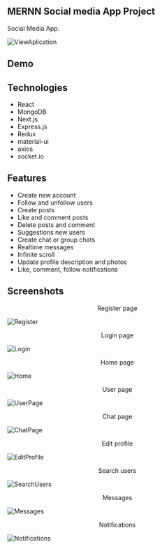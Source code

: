 ## MERNN Social media App Project

Social Media App.

![ViewAplication](https://user-images.githubusercontent.com/61429037/137980241-6f663677-58bc-40c7-ba1c-e9145578e259.png)

## Demo

## Technologies

<ul>
  <li>React</li>
  <li>MongoDB</li>
  <li>Next.js</li>
  <li>Express.js</li>
  <li>Redux</li>
  <li>material-ui</li>
  <li>axios</li>
  <li>socket.io</li>
</ul>

## Features

<ul>
  <li>Create new account</li>
  <li>Follow and unfollow users</li>
  <li>Create posts</li>
  <li>Like and comment posts</li>
  <li>Delete posts and comment</li>
  <li>Suggestions new users</li>
  <li>Create chat or group chats</li>
  <li>Realtime messages</li>
  <li>Infinite scroll</li>
  <li>Update profile description and photos</li>
  <li>Like, comment, follow notifications</li>
</ul>

## Screenshots

<p align="center">Register page</p>

![Register](https://user-images.githubusercontent.com/61429037/137986090-cd09f67c-a3fa-499f-86f3-505a61b82c30.png)

<p align="center">Login page</p>

![Login](https://user-images.githubusercontent.com/61429037/137986131-af22737d-8639-4360-a7eb-4407a4c72a3f.png)

<p align="center">Home page</p>

![Home](https://user-images.githubusercontent.com/61429037/137986183-3c17b1e7-d65b-4e68-b903-b978aaf2ebe0.png)

<p align="center">User page</p>

![UserPage](https://user-images.githubusercontent.com/61429037/137986237-6333736c-3201-468f-84b1-e0f64bf0d198.png)

<p align="center">Chat page</p>

![ChatPage](https://user-images.githubusercontent.com/61429037/137986282-3b8392ab-95a1-41ff-81ab-23db946827d8.png)

<p align="center">Edit profile</p>

![EditProfile](https://user-images.githubusercontent.com/61429037/137986406-0414a46e-6dbc-4bac-8aa7-d92c32bb19b8.png)

<p align="center">Search users</p>

![SearchUsers](https://user-images.githubusercontent.com/61429037/137986503-35b97eda-50d2-48a9-98b6-cf12f4836338.png)

<p align="center">Messages</p>

![Messages](https://user-images.githubusercontent.com/61429037/137986524-4777e2a6-00ca-48ca-80ac-138f2a112a7b.png)

<p align="center">Notifications</p>

![Notifications](https://user-images.githubusercontent.com/61429037/137986585-bb4d8a34-d6f6-4597-8789-9eb830e4cf90.png)
